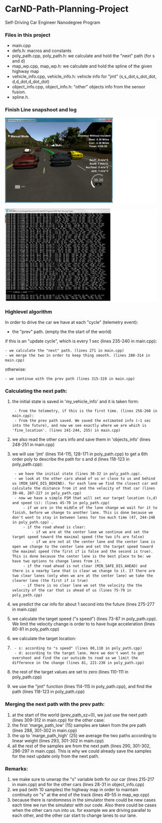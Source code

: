# CarND-Path-Planning-Project
Self-Driving Car Engineer Nanodegree Program
 
[//]: # (Image References)

[image1]: ./finish_line_pic.png "finish_line_pic"
[image2]: ./finish_line_log.png "finish_line_log"

### Files in this project

- main.cpp
- defs.h: macros and constants
- poly_path.cpp, poly_path.h: we calculate and hold the "next" path (for s and d)
- map_wp.cpp, map_wp.h: we calculate and hold the spline of the given highway map
- vehicle_info.cpp, vehicle_info.h: vehicle info for "jmt" (s,s_dot,s_dot_dot, d,d_dot,d_dot_dot)
- object_info.cpp, object_info.h: "other" objects info from the sensor fusion.
- spline.h.


### Finish Line snapshoot and log
![alt text][image1]

![alt text][image2]


### Highlevel algorithm

In order to drive the car we have at each "cycle" (telemetry event):
- the "prev" path. (empty the the start of the world)

if this is an "update cycle", which is every 1 sec (lines 235-240 in main.cpp):
 
	- we calculate the "next" path. (lines 271 in main.cpp)
	- we merge the two in order to keep thing smooth. (lines 280-314 in main.cpp)
otherwise:

	- we continue with the prev path (lines 315-319 in main.cpp)



### Calculating the next path:
1. the initial state is saved in 'my_vehicle_info' and it is taken form:

		- from the telemetry, if this is the first time. (lines 256-260 in main.cpp):
		- from the prev path saved. We saved the estimated info (~1 sec into the future), and now we see exactly where we are which is 'fine_location'. (lines 241-244, 255) in main.cpp)
2. we also read the other cars info and save them in 'objects_info' (lines 248-251 in main.cpp)
3. we will use 'jmt' (lines 114-115, 128-171 in poly_path.cpp) to get a 6th order poly to describe the path for s and d (lines 118-123 in poly_path.cpp):

		- we have the initial state (lines 30-32 in poly_path.cpp).
		- we look at the other cars ahead of us or close to us and behind us (MIN_SAFE_DIS_BEHIND). for each lane we find the closest car and calculate the distance from it and the velocity of that car (lines 38-40, 207-227 in poly_path.cpp)
		- now we have a simple FSM that will set our target location (s,d) and speed (s): (lines 45-70 in poly_path.cpp)
			- if we are in the middle of the lane change we wait for it to finish, before we change to another lane. This is done because we don't wont to stay in between lanes for too much time (47, 244-248 in poly_path.cpp) . 
			- if the road ahead is clear:
				- if we are at the center lane we continue and set the target speed toward the maximal speed (the two ifs are false)
				- if we are not at the center lane and the center lane is open we change to the center lane and set the target speed toward the maximal speed (the first if is false and the second is true). This is done because the center lane is the best place to be: we have two options to change lanes from it.
			- if the road ahead is not clear (MIN_SAFE_DIS_AHEAD) and there is a nearby lane that is clear we change to it. If there are two clear lanes (only when we are at the center lane) we take the clearer lane (the first if is true)
			- if there is no clear lane we set the velocity the the velocity of the car that is ahead of us (lines 75-79 in poly_path.cpp)
4. we predict the car info for about 1 second into the future (lines 275-277 in main.cpp)
5. we calculate the target speed ("s speed") (lines 73-87 in poly_path.cpp). We limit the velocity change is order to to have huge acceleration (lines 80-81 in poly_path.cpp)
6. we calculate the target location:
7. 
		- s: according to "s speed" (lines 80,110 in poly_path.cpp)
		- d: according to the target lane. Here we don't want to get overshoot and find the car outside to road so we limit the difference in the change (lines 81, 221-230 in poly_path.cpp)
8. the rest of the target values are set to zero (lines 110-111 in poly_path.cpp)
9. we use the "jmt" function (lines 114-115 in poly_path.cpp), and find the path (lines 118-123 in poly_path.cpp)


### Merging the next path with the prev path:
1. at the start of the world (prev_path_sz=0), we just use the next path (lines 309-312 in main.cpp)
for the other case:
2. the first 'marge_path_low' (15) samples are taken from the pre path (lines 288, 301-302 in main.cpp)
3. the up to 'marge_path_high' (25) we average the two paths according to linear weight (lines 293, 301-302 in main.cpp)
4. all the rest of the samples are from the next path (lines 290, 301-302, 296-297 in main.cpp). This is why we could already save the samples for the next update only from the next path.

	
### Remarks:
1. we make sure to unwrap the "s" variable both for our car (lines 215-217 in main.cpp) and for the other cars (lines 28-31 in object_info.cpp)
2. we pad (with 10 samples) the highway map in order to maintain continuity on "s" at the end of the track (lines 49-55 in map_wp.cpp)
3. because there is randomness in the simulator there could be new cases each time we run the simulator with our code. Also there could be cases when the other cars run into us. for example we are driving parallel to each other, and the other car start to change lanes to our lane.


